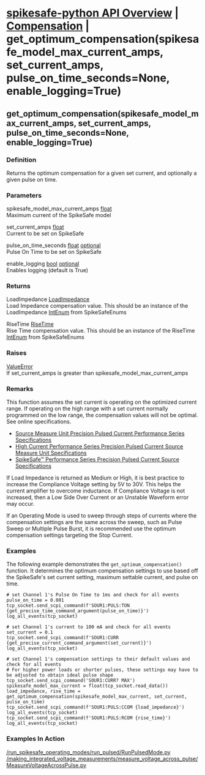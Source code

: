 # [spikesafe-python API Overview](/spikesafe_python_lib_docs/README.md) | [Compensation](/spikesafe_python_lib_docs/Compensation/README.md) | get_optimum_compensation(spikesafe_model_max_current_amps, set_current_amps, pulse_on_time_seconds=None, enable_logging=True)

## get_optimum_compensation(spikesafe_model_max_current_amps, set_current_amps, pulse_on_time_seconds=None, enable_logging=True)

### Definition
Returns the optimum compensation for a given set current, and optionally a given pulse on time.

### Parameters
spikesafe_model_max_current_amps [float](https://docs.python.org/3/library/functions.html#float)  
Maximum current of the SpikeSafe model

set_current_amps [float](https://docs.python.org/3/library/functions.html#float)  
Current to be set on SpikeSafe

pulse_on_time_seconds [float](https://docs.python.org/3/library/functions.html#float) [optional](https://docs.python.org/3/library/typing.html#typing.Optional)  
Pulse On Time to be set on SpikeSafe

enable_logging [bool](https://docs.python.org/3/library/stdtypes.html#boolean-values) [optional](https://docs.python.org/3/library/typing.html#typing.Optional)  
Enables logging (default is True)

### Returns
LoadImpedance [LoadImpedance](/spikesafe_python_lib_docs/SpikeSafeEnums/LoadImpedance/README.md)  
Load Impedance compensation value. This should be an instance of the LoadImpedance [IntEnum](https://docs.python.org/3/library/enum.html#enum.IntEnum) from SpikeSafeEnums
    
RiseTime [RiseTime](/spikesafe_python_lib_docs/SpikeSafeEnums/RiseTime/README.md)  
Rise Time compensation value. This should be an instance of the RiseTime [IntEnum](https://docs.python.org/3/library/enum.html#enum.IntEnum) from SpikeSafeEnums

### Raises
[ValueError](https://docs.python.org/3/library/exceptions.html#ValueError)  
If set_current_amps is greater than spikesafe_model_max_current_amps

### Remarks
This function assumes the set current is operating on the optimized current range. If operating on the high range with a set current normally programmed on the low range, the compensation values will not be optimal. See online specifications.
- [Source Measure Unit Precision Pulsed Current Performance Series Specifications](https://www.vektrex.com/downloads/vektrex-spikesafe-smu-specifications.pdf)
- [High Current Performance Series Precision Pulsed Current Source Measure Unit Specifications](https://www.vektrex.com/downloads/High-Current-SpikeSafe-Performance-Series-Precision-Pulsed-Source-Measure-Unit-Specifications.pdf)
- [SpikeSafe™ Performance Series Precision Pulsed Current Source Specifications](https://www.vektrex.com/downloads/vektrex-spikesafe-performance-series-precision-pulsed-current-source-specifications.pdf)

If Load Impedance is returned as Medium or High, it is best practice to increase the Compliance Voltage setting by 5V to 30V. This helps the current amplifier to overcome inductance. If Compliance Voltage is not increased, then a Low Side Over Current or an Unstable Waveform error may occur.

If an Operating Mode is used to sweep through steps of currents where the compensation settings are the same across the sweep, such as Pulse Sweep or Multiple Pulse Burst, it is recommended use the optimum compensation settings targeting the Stop Current.

### Examples
The following example demonstrates the `get_optimum_compensation()` function. It determines the optimum compensation settings to use based off the SpikeSafe's set current setting, maximum settable current, and pulse on time.
```
# set Channel 1's Pulse On Time to 1ms and check for all events
pulse_on_time = 0.001
tcp_socket.send_scpi_command(f'SOUR1:PULS:TON {get_precise_time_command_argument(pulse_on_time)}')
log_all_events(tcp_socket) 

# set Channel 1's current to 100 mA and check for all events
set_current = 0.1
tcp_socket.send_scpi_command(f'SOUR1:CURR {get_precise_current_command_argument(set_current)}')   
log_all_events(tcp_socket)  

# set Channel 1's compensation settings to their default values and check for all events
# For higher power loads or shorter pulses, these settings may have to be adjusted to obtain ideal pulse shape
tcp_socket.send_scpi_command('SOUR1:CURR? MAX')
spikesafe_model_max_current = float(tcp_socket.read_data())
load_impedance, rise_time = get_optimum_compensation(spikesafe_model_max_current, set_current, pulse_on_time)
tcp_socket.send_scpi_command(f'SOUR1:PULS:CCOM {load_impedance}')
log_all_events(tcp_socket) 
tcp_socket.send_scpi_command(f'SOUR1:PULS:RCOM {rise_time}')
log_all_events(tcp_socket) 
```

### Examples In Action
[/run_spikesafe_operating_modes/run_pulsed/RunPulsedMode.py](/run_spikesafe_operating_modes/run_pulsed/RunPulsedMode.py)  
[/making_integrated_voltage_measurements/measure_voltage_across_pulse/MeasureVoltageAcrossPulse.py](/making_integrated_voltage_measurements/measure_voltage_across_pulse/MeasureVoltageAcrossPulse.py)